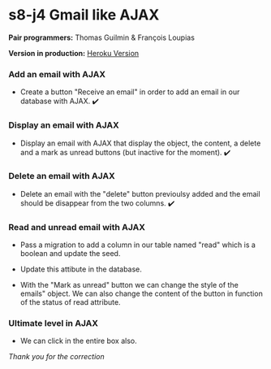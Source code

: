 # s8-j4 Gmail like AJAX

**Pair programmers:** Thomas Guilmin & François Loupias  

**Version in production:** [Heroku Version](https://thp-gmail-like.herokuapp.com/)

### Add an email with AJAX

* Create a button "Receive an email" in order to add an email in our database with AJAX. ✔️  

### Display an email with AJAX

* Display an email with AJAX that display the object, the content, a delete and a mark as unread buttons (but inactive for the moment). ✔️  

### Delete an email with AJAX

* Delete an email with the "delete" button previoulsy added and the email should be disappear from the two columns. ✔️  

### Read and unread email with AJAX

* Pass a migration to add a column in our table named "read" which is a boolean and update the seed.  

* Update this attibute in the database.  

* With the "Mark as unread" button we can change the style of the emails" object. We can also change the content of the button in function of the status of read attribute.  

### Ultimate level in AJAX

* We can click in the entire box also.  

*Thank you for the correction*
